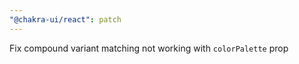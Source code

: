 ```yaml
---
"@chakra-ui/react": patch
---
```


Fix compound variant matching not working with `colorPalette` prop
